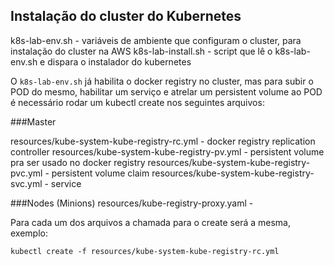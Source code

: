 ## Instalação do cluster do Kubernetes

k8s-lab-env.sh - variáveis de ambiente que configuram o cluster, para instalação do cluster na AWS
k8s-lab-install.sh - script que lê o k8s-lab-env.sh e dispara o instalador do kubernetes

O `k8s-lab-env.sh` já habilita o docker registry no cluster, mas para subir o POD do mesmo, habilitar um serviço e atrelar um persistent volume ao POD é necessário rodar um kubectl create nos seguintes arquivos:

###Master

resources/kube-system-kube-registry-rc.yml - docker registry replication controller
resources/kube-system-kube-registry-pv.yml - persistent volume pra ser usado no docker registry
resources/kube-system-kube-registry-pvc.yml - persistent volume claim
resources/kube-system-kube-registry-svc.yml - service

###Nodes (Minions)
resources/kube-registry-proxy.yaml - 

Para cada um dos arquivos a chamada para o create será a mesma, exemplo:

    kubectl create -f resources/kube-system-kube-registry-rc.yml
